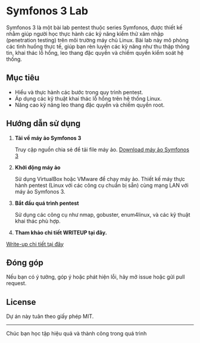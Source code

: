 # Symfonos 3 Lab

Symfonos 3 là một bài lab pentest thuộc series Symfonos, được thiết kế nhằm giúp người học thực hành các kỹ năng kiểm thử xâm nhập (penetration testing) trên môi trường máy chủ Linux. Bài lab này mô phỏng các tình huống thực tế, giúp bạn rèn luyện các kỹ năng như thu thập thông tin, khai thác lỗ hổng, leo thang đặc quyền và chiếm quyền kiểm soát hệ thống.

## Mục tiêu

- Hiểu và thực hành các bước trong quy trình pentest.
- Áp dụng các kỹ thuật khai thác lỗ hổng trên hệ thống Linux.
- Nâng cao kỹ năng leo thang đặc quyền và chiếm quyền root.

## Hướng dẫn sử dụng

1. **Tải về máy ảo Symfonos 3**

   Truy cập nguồn chia sẻ để tải file máy ảo.
   [Download máy ảo Symfonos 3](https://1drv.ms/u/c/7440D728936C9568/AWiVbJMo10AggHQ0GQAAAAA?e=C6HKb3)

2. **Khởi động máy ảo**  

   Sử dụng VirtualBox hoặc VMware để chạy máy ảo.
   Thiết kế máy thực hành pentest (Linux với các công cụ chuẩn bị sẵn) cùng mạng LAN với máy ảo Symfonos 3.

3. **Bắt đầu quá trình pentest**  

   Sử dụng các công cụ như nmap, gobuster, enum4linux, và các kỹ thuật khai thác phù hợp.

4. **Tham khảo chi tiết WRITEUP tại đây.**

  [Write-up chi tiết tại đây](./WRITEUP.md)

## Đóng góp

Nếu bạn có ý tưởng, góp ý hoặc phát hiện lỗi, hãy mở issue hoặc gửi pull request.

## License

Dự án này tuân theo giấy phép MIT.

---

Chúc bạn học tập hiệu quả và thành công trong quá trình